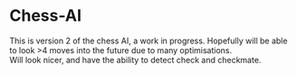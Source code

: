 # Chess-AI
This is version 2 of the chess AI, a work in progress. Hopefully will be able to look >4 moves into the future due to many optimisations.  
Will look nicer, and have the ability to detect check and checkmate. 